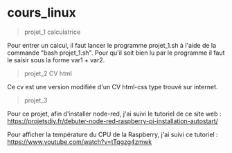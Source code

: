 # cours_linux

> projet_1 calculatrice 

Pour entrer un calcul, il faut lancer le programme projet_1.sh à l'aide de la commande "bash projet_1.sh".
Pour qu'il soit bien lu par le programme il faut le saisir sous la forme var1 + var2.

> projet_2 CV html

Ce cv est une version modifiée d'un CV html-css type trouvé sur internet.

> projet_3

Pour ce projet, afin d'installer node-red, j'ai suivi le tutoriel de ce site web : https://projetsdiy.fr/debuter-node-red-raspberry-pi-installation-autostart/

Pour afficher la température du CPU de la Raspberry, j'ai suivi ce tutoriel : https://www.youtube.com/watch?v=tTqgzg4zmwk

